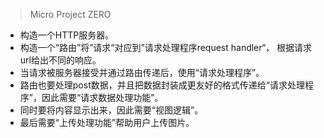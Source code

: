 > Micro Project ZERO

* 构造一个HTTP服务器。
* 构造一个“路由”将”请求“对应到”请求处理程序request handler“， 根据请求url给出不同的响应。
* 当请求被服务器接受并通过路由传递后，使用“请求处理程序”。
* 路由也要处理post数据，并且把数据封装成更友好的格式传递给“请求处理程序”，因此需要“请求数据处理功能”。
* 同时要将内容显示出来，因此需要“视图逻辑”。
* 最后需要“上传处理功能”帮助用户上传图片。
